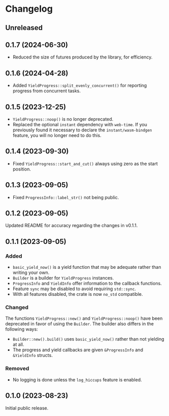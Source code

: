 # Changelog

## Unreleased

## 0.1.7 (2024-06-30)

* Reduced the size of futures produced by the library, for efficiency.

## 0.1.6 (2024-04-28)

* Added `YieldProgress::split_evenly_concurrent()` for reporting progress from concurrent tasks.

## 0.1.5 (2023-12-25)

* `YieldProgress::noop()` is no longer deprecated.
* Replaced the optional `instant` dependency with `web-time`.
  If you previously found it necessary to declare the `instant/wasm-bindgen` feature,
  you will no longer need to do this.

## 0.1.4 (2023-09-30)

* Fixed `YieldProgress::start_and_cut()` always using zero as the start position.

## 0.1.3 (2023-09-05)

* Fixed `ProgressInfo::label_str()` not being public.

## 0.1.2 (2023-09-05)

Updated README for accuracy regarding the changes in v0.1.1.

## 0.1.1 (2023-09-05)

### Added

* `basic_yield_now()` is a yield function that may be adequate rather than writing your own.
* `Builder` is a builder for `YieldProgress` instances.
* `ProgressInfo` and `YieldInfo` offer information to the callback functions.
* Feature `sync` may be disabled to avoid requiring `std::sync`.
* With all features disabled, the crate is now `no_std` compatible.

### Changed

The functions `YieldProgress::new()` and `YieldProgress::noop()` have been deprecated
in favor of using the `Builder`. The builder also differs in the following ways:
  
* `Builder::new().build()` uses `basic_yield_now()` rather than not yielding at all.
* The progress and yield callbacks are given `&ProgressInfo` and `&YieldInfo` structs.

### Removed

* No logging is done unless the `log_hiccups` feature is enabled.

## 0.1.0 (2023-08-23)

Initial public release.
